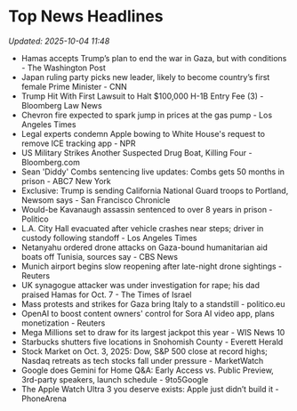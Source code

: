 # Top News Headlines

_Updated: 2025-10-04 11:48_

- Hamas accepts Trump’s plan to end the war in Gaza, but with conditions - The Washington Post
- Japan ruling party picks new leader, likely to become country’s first female Prime Minister - CNN
- Trump Hit With First Lawsuit to Halt $100,000 H-1B Entry Fee (3) - Bloomberg Law News
- Chevron fire expected to spark jump in prices at the gas pump - Los Angeles Times
- Legal experts condemn Apple bowing to White House's request to remove ICE tracking app - NPR
- US Military Strikes Another Suspected Drug Boat, Killing Four - Bloomberg.com
- Sean 'Diddy' Combs sentencing live updates: Combs gets 50 months in prison - ABC7 New York
- Exclusive: Trump is sending California National Guard troops to Portland, Newsom says - San Francisco Chronicle
- Would-be Kavanaugh assassin sentenced to over 8 years in prison - Politico
- L.A. City Hall evacuated after vehicle crashes near steps; driver in custody following standoff - Los Angeles Times
- Netanyahu ordered drone attacks on Gaza-bound humanitarian aid boats off Tunisia, sources say - CBS News
- Munich airport begins slow reopening after late-night drone sightings - Reuters
- UK synagogue attacker was under investigation for rape; his dad praised Hamas for Oct. 7 - The Times of Israel
- Mass protests and strikes for Gaza bring Italy to a standstill - politico.eu
- OpenAI to boost content owners' control for Sora AI video app, plans monetization - Reuters
- Mega Millions set to draw for its largest jackpot this year - WIS News 10
- Starbucks shutters five locations in Snohomish County - Everett Herald
- Stock Market on Oct. 3, 2025: Dow, S&P 500 close at record highs; Nasdaq retreats as tech stocks fall under pressure - MarketWatch
- Google does Gemini for Home Q&A: Early Access vs. Public Preview, 3rd-party speakers, launch schedule - 9to5Google
- The Apple Watch Ultra 3 you deserve exists: Apple just didn’t build it - PhoneArena